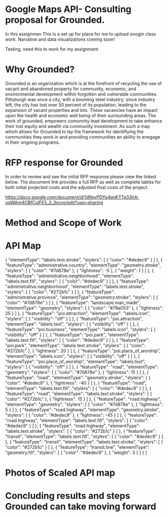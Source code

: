 # Google Maps API- Consulting proposal for Grounded. 

In this assignmen
This is a set up for place for me to upload onogin class work. Narrative and data visualizations coming soon!


Testing, need this to work for my assignment



# Why Grounded?
Grounded is an organization which is at the forefront of recycling the use of vacant and abandoned property for community, economic, and environmental development within forgotten and vulnerable communities. Pittsburgh was once a city, with a booming steel industry; since industry left, the city has lost over 50 percent of its population, leading to the expansion of vacant properties and lots. These vacancies have an impact upon the health and economic well being of their surrounding areas. The work of grounded, empowers comunnity lead development to take enhance their lost equity and wealth via community investment. As such a map which allows for Grounded to lay the framework for identifiying the communities they work in and providing communities an ability to enegage in their ongoing programs.


# RFP response for Grounded
In order to review and see the initial RFP response please view the linked below. The document link provides a full RFP as well as complete tables for both initial projected costs and the adjusted final costs of the project. 

https://docs.google.com/document/d/1d9eyPDYs4pnKTTe33hA-oqWAm4CBfCuIFE5_3_3xcvo/edit?usp=sharing


# Method and Scope of Work




# API Map

  {
    "elementType": "labels.text.stroke",
    "stylers": [
      {
        "color": "#dedec9"
      }
    ]
  },
  {
    "featureType": "administrative.country",
    "elementType": "geometry.stroke",
    "stylers": [
      {
        "color": "#7d878e"
      },
      {
        "lightness": -5
      },
      {
        "weight": 1
      }
    ]
  },
  {
    "featureType": "administrative.neighborhood",
    "elementType": "labels.text.fill",
    "stylers": [
      {
        "color": "#dedec9"
      }
    ]
  },
  {
    "featureType": "administrative.neighborhood",
    "elementType": "labels.text.stroke",
    "stylers": [
      {
        "color": "#272b1c"
      }
    ]
  },
  {
    "featureType": "administrative.province",
    "elementType": "geometry.stroke",
    "stylers": [
      {
        "color": "#7d878e"
      }
    ]
  },
  {
    "featureType": "landscape.man_made",
    "elementType": "geometry",
    "stylers": [
      {
        "color": "#79a053"
      },
      {
        "lightness": 25
      }
    ]
  },
  {
    "featureType": "poi.attraction",
    "elementType": "labels.icon",
    "stylers": [
      {
        "visibility": "off"
      }
    ]
  },
  {
    "featureType": "poi.attraction",
    "elementType": "labels.text",
    "stylers": [
      {
        "visibility": "off"
      }
    ]
  },
  {
    "featureType": "poi.business",
    "elementType": "labels.icon",
    "stylers": [
      {
        "visibility": "off"
      }
    ]
  },
  {
    "featureType": "poi.park",
    "elementType": "labels.text.fill",
    "stylers": [
      {
        "color": "#dedec9"
      }
    ]
  },
  {
    "featureType": "poi.park",
    "elementType": "labels.text.stroke",
    "stylers": [
      {
        "color": "#272b1c"
      },
      {
        "lightness": 20
      }
    ]
  },
  {
    "featureType": "poi.place_of_worship",
    "elementType": "labels.icon",
    "stylers": [
      {
        "visibility": "off"
      }
    ]
  },
  {
    "featureType": "poi.place_of_worship",
    "elementType": "labels.text",
    "stylers": [
      {
        "visibility": "off"
      }
    ]
  },
  {
    "featureType": "road",
    "elementType": "geometry",
    "stylers": [
      {
        "color": "#7d878e"
      },
      {
        "lightness": 15
      }
    ]
  },
  {
    "featureType": "road",
    "elementType": "geometry.stroke",
    "stylers": [
      {
        "color": "#dedec9"
      },
      {
        "lightness": -40
      }
    ]
  },
  {
    "featureType": "road",
    "elementType": "labels.text.fill",
    "stylers": [
      {
        "color": "#dedec9"
      }
    ]
  },
  {
    "featureType": "road",
    "elementType": "labels.text.stroke",
    "stylers": [
      {
        "color": "#272b1c"
      },
      {
        "lightness": 15
      }
    ]
  },
  {
    "featureType": "road.highway",
    "elementType": "geometry",
    "stylers": [
      {
        "color": "#7d878e"
      },
      {
        "lightness": 5
      }
    ]
  },
  {
    "featureType": "road.highway",
    "elementType": "geometry.stroke",
    "stylers": [
      {
        "color": "#dedec9"
      },
      {
        "lightness": -45
      }
    ]
  },
  {
    "featureType": "road.highway",
    "elementType": "labels.text.fill",
    "stylers": [
      {
        "color": "#dedec9"
      }
    ]
  },
  {
    "featureType": "road.highway",
    "elementType": "labels.text.stroke",
    "stylers": [
      {
        "color": "#272b1c"
      }
    ]
  },
  {
    "featureType": "transit",
    "elementType": "labels.text.fill",
    "stylers": [
      {
        "color": "#dedec9"
      }
    ]
  },
  {
    "featureType": "transit",
    "elementType": "labels.text.stroke",
    "stylers": [
      {
        "color": "#272b1c"
      }
    ]
  },
  {
    "featureType": "transit.line",
    "elementType": "geometry.fill",
    "stylers": [
      {
        "color": "#dedec9"
      },
      {
        "weight": 3
      }
    ]
  }
]




# Photos of Scaled API map 


# Concluding results and steps Grounded can take moving forward

